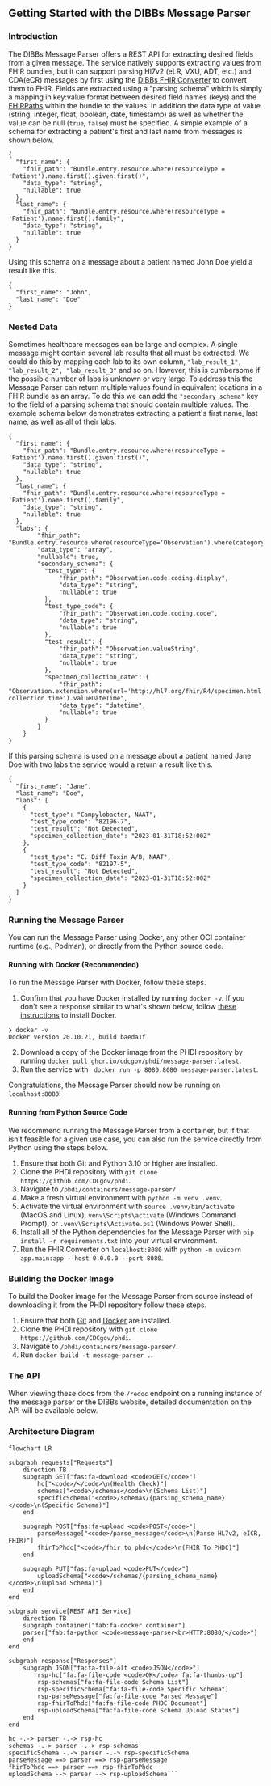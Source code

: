 ## Getting Started with the DIBBs Message Parser

### Introduction

The DIBBs Message Parser offers a REST API for extracting desired fields from a given message. The service natively supports extracting values from FHIR bundles, but it can support parsing Hl7v2 (eLR, VXU, ADT, etc.) and CDA(eCR) messages by first using the [DIBBs FHIR Converter](https://cdcgov.github.io/phdi/latest/containers/fhir-converter.html) to convert them to FHIR. Fields are extracted using a "parsing schema" which is simply a mapping in key:value format between desired field names (keys) and the [FHIRPaths](https://build.fhir.org/fhirpath.html) within the bundle to the values. In addition the data type of value (string, integer, float, boolean, date, timestamp) as well as whether the value can be null (`true`, `false`) must be specified. A simple example of a schema for extracting a patient's first and last name from messages is shown below.

```
{
  "first_name": {
    "fhir_path": "Bundle.entry.resource.where(resourceType = 'Patient').name.first().given.first()",
    "data_type": "string",
    "nullable": true
  },
  "last_name": {
    "fhir_path": "Bundle.entry.resource.where(resourceType = 'Patient').name.first().family",
    "data_type": "string",
    "nullable": true
  }
}
```

Using this schema on a message about a patient named John Doe yield a result like this.

```
{
  "first_name": "John",
  "last_name": "Doe"
}
```

### Nested Data

Sometimes healthcare messages can be large and complex. A single message might contain several lab results that all must be extracted. We could do this by mapping each lab to its own column, `"lab_result_1", "lab_result_2", "lab_result_3"` and so on. However, this is cumbersome if the possible number of labs is unknown or very large. To address this the Message Parser can return multiple values found in equivalent locations in a FHIR bundle as an array. To do this we can add the `"secondary_schema"` key to the field of a parsing schema that should contain multiple values. The example schema below demonstrates extracting a patient's first name, last name, as well as all of their labs.

```
{
  "first_name": {
    "fhir_path": "Bundle.entry.resource.where(resourceType = 'Patient').name.first().given.first()",
    "data_type": "string",
    "nullable": true
  },
  "last_name": {
    "fhir_path": "Bundle.entry.resource.where(resourceType = 'Patient').name.first().family",
    "data_type": "string",
    "nullable": true
  },
  "labs": {
        "fhir_path": "Bundle.entry.resource.where(resourceType='Observation').where(category.coding.code='laboratory')",
        "data_type": "array",
        "nullable": true,
        "secondary_schema": {
          "test_type": {
              "fhir_path": "Observation.code.coding.display",
              "data_type": "string",
              "nullable": true
          },
          "test_type_code": {
              "fhir_path": "Observation.code.coding.code",
              "data_type": "string",
              "nullable": true
          },
          "test_result": {
              "fhir_path": "Observation.valueString",
              "data_type": "string",
              "nullable": true
          },
          "specimen_collection_date": {
              "fhir_path": "Observation.extension.where(url='http://hl7.org/fhir/R4/specimen.html').extension.where(url='specimen collection time').valueDateTime",
              "data_type": "datetime",
              "nullable": true
          }
        }
    }
}
```

If this parsing schema is used on a message about a patient named Jane Doe with two labs the service would a return a result like this.

```
{
  "first_name": "Jane",
  "last_name": "Doe",
  "labs": [
    {
      "test_type": "Campylobacter, NAAT",
      "test_type_code": "82196-7",
      "test_result": "Not Detected",
      "specimen_collection_date": "2023-01-31T18:52:00Z"
    },
    {
      "test_type": "C. Diff Toxin A/B, NAAT",
      "test_type_code": "82197-5",
      "test_result": "Not Detected",
      "specimen_collection_date": "2023-01-31T18:52:00Z"
    }
  ]
}
```

### Running the Message Parser

You can run the Message Parser using Docker, any other OCI container runtime (e.g., Podman), or directly from the Python source code.

#### Running with Docker (Recommended)

To run the Message Parser with Docker, follow these steps.

1. Confirm that you have Docker installed by running `docker -v`. If you don't see a response similar to what's shown below, follow [these instructions](https://docs.docker.com/get-docker/) to install Docker.

```
❯ docker -v
Docker version 20.10.21, build baeda1f
```

2. Download a copy of the Docker image from the PHDI repository by running `docker pull ghcr.io/cdcgov/phdi/message-parser:latest`.
3. Run the service with ` docker run -p 8080:8080 message-parser:latest`.

Congratulations, the Message Parser should now be running on `localhost:8080`!

#### Running from Python Source Code

We recommend running the Message Parser from a container, but if that isn’t feasible for a given use case, you can also run the service directly from Python using the steps below.

1. Ensure that both Git and Python 3.10 or higher are installed.
2. Clone the PHDI repository with `git clone https://github.com/CDCgov/phdi`.
3. Navigate to `/phdi/containers/message-parser/`.
4. Make a fresh virtual environment with `python -m venv .venv`.
5. Activate the virtual environment with `source .venv/bin/activate` (MacOS and Linux), `venv\Scripts\activate` (Windows Command Prompt), or `.venv\Scripts\Activate.ps1` (Windows Power Shell).
6. Install all of the Python dependencies for the Message Parser with `pip install -r requirements.txt` into your virtual environment.
7. Run the FHIR Converter on `localhost:8080` with `python -m uvicorn app.main:app --host 0.0.0.0 --port 8080`.

### Building the Docker Image

To build the Docker image for the Message Parser from source instead of downloading it from the PHDI repository follow these steps.

1. Ensure that both [Git](https://git-scm.com/book/en/v2/Getting-Started-Installing-Git) and [Docker](https://docs.docker.com/get-docker/) are installed.
2. Clone the PHDI repository with `git clone https://github.com/CDCgov/phdi`.
3. Navigate to `/phdi/containers/message-parser/`.
4. Run `docker build -t message-parser .`.

### The API

When viewing these docs from the `/redoc` endpoint on a running instance of the message parser or the DIBBs website, detailed documentation on the API will be available below.

### Architecture Diagram

````mermaid
flowchart LR

subgraph requests["Requests"]
    direction TB
    subgraph GET["fas:fa-download <code>GET</code>"]
        hc["<code>/</code>\n(Health Check)"]
        schemas["<code>/schemas</code>\n(Schema List)"]
        specificSchema["<code>/schemas/{parsing_schema_name}</code>\n(Specific Schema)"]
    end

    subgraph POST["fas:fa-upload <code>POST</code>"]
        parseMessage["<code>/parse_message</code>\n(Parse HL7v2, eICR, FHIR)"]
        fhirToPhdc["<code>/fhir_to_phdc</code>\n(FHIR To PHDC)"]
    end

    subgraph PUT["fas:fa-upload <code>PUT</code>"]
        uploadSchema["<code>/schemas/{parsing_schema_name}</code>\n(Upload Schema)"]
    end
end

subgraph service[REST API Service]
    direction TB
    subgraph container["fab:fa-docker container"]
    parser["fab:fa-python <code>message-parser<br>HTTP:8080/</code>"]
    end
end

subgraph response["Responses"]
    subgraph JSON["fa:fa-file-alt <code>JSON</code>"]
        rsp-hc["fa:fa-file-code <code>OK</code> fa:fa-thumbs-up"]
        rsp-schemas["fa:fa-file-code Schema List"]
        rsp-specificSchema["fa:fa-file-code Specific Schema"]
        rsp-parseMessage["fa:fa-file-code Parsed Message"]
        rsp-fhirToPhdc["fa:fa-file-code PHDC Document"]
        rsp-uploadSchema["fa:fa-file-code Schema Upload Status"]
    end
end

hc -.-> parser -.-> rsp-hc
schemas -.-> parser -.-> rsp-schemas
specificSchema -.-> parser -.-> rsp-specificSchema
parseMessage ==> parser ==> rsp-parseMessage
fhirToPhdc ==> parser ==> rsp-fhirToPhdc
uploadSchema --> parser --> rsp-uploadSchema```
````
